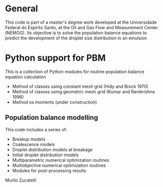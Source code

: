 # General
This code is part of a master's degree work developed at the Universidade Federal do Espírito Santo, at the Oil and Gas Flow and Measurement Center (NEMOG). 
Its objective is to solve the population balance equations to predict the development of the droplet size distribution in an emulsion

# Python support for PBM
   
This is a collection of Python modules for routine population balance equation calculation 

 * Method of classes using constant mesh grid (Hidy and Brock 1970)
 * Method of classes using geometric mesh grid (Kumar and Ramkrishna 1996)
 * Method os moments (under construction)

## Population balance modelling
This code includes a series of:
   * Breakup models
   * Coalescence models
   * Droplet distribution models at breakage
   * Initial droplet distribution models
   * Multiparametric numerical optimization routines
   * Multiobjective numerical optimization routines
   * Modules for post-processing results

Murilo Zucatelli
